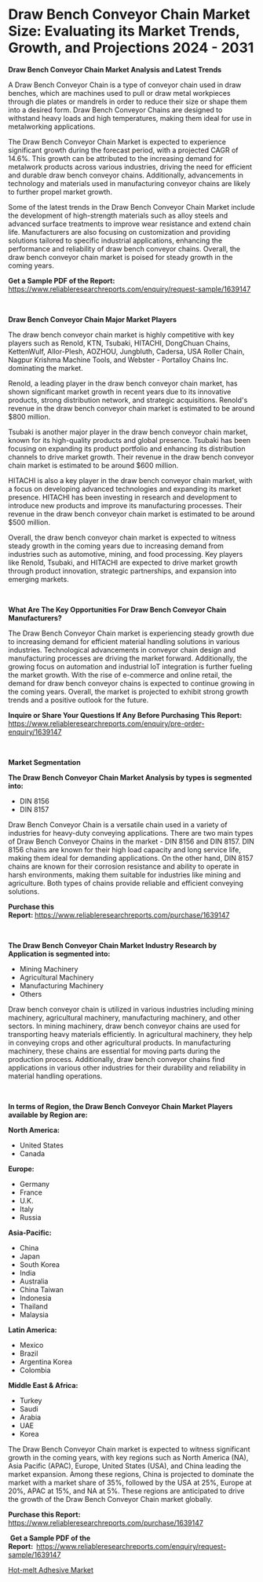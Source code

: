 <p><h1>Draw Bench Conveyor Chain Market Size: Evaluating its Market Trends, Growth, and Projections 2024 - 2031</h1></p><p><strong>Draw Bench Conveyor Chain Market Analysis and Latest Trends</strong></p>
<p><p>A Draw Bench Conveyor Chain is a type of conveyor chain used in draw benches, which are machines used to pull or draw metal workpieces through die plates or mandrels in order to reduce their size or shape them into a desired form. Draw Bench Conveyor Chains are designed to withstand heavy loads and high temperatures, making them ideal for use in metalworking applications.</p><p>The Draw Bench Conveyor Chain Market is expected to experience significant growth during the forecast period, with a projected CAGR of 14.6%. This growth can be attributed to the increasing demand for metalwork products across various industries, driving the need for efficient and durable draw bench conveyor chains. Additionally, advancements in technology and materials used in manufacturing conveyor chains are likely to further propel market growth.</p><p>Some of the latest trends in the Draw Bench Conveyor Chain Market include the development of high-strength materials such as alloy steels and advanced surface treatments to improve wear resistance and extend chain life. Manufacturers are also focusing on customization and providing solutions tailored to specific industrial applications, enhancing the performance and reliability of draw bench conveyor chains. Overall, the draw bench conveyor chain market is poised for steady growth in the coming years.</p></p>
<p><strong>Get a Sample PDF of the Report:&nbsp;</strong> <a href="https://www.reliableresearchreports.com/enquiry/request-sample/1639147">https://www.reliableresearchreports.com/enquiry/request-sample/1639147</a></p>
<p>&nbsp;</p>
<p><strong>Draw Bench Conveyor Chain Major Market Players</strong></p>
<p><p>The draw bench conveyor chain market is highly competitive with key players such as Renold, KTN, Tsubaki, HITACHI, DongChuan Chains, KettenWulf, Allor-Plesh, AOZHOU, Jungbluth, Cadersa, USA Roller Chain, Nagpur Krishma Machine Tools, and Webster - Portalloy Chains Inc. dominating the market.</p><p>Renold, a leading player in the draw bench conveyor chain market, has shown significant market growth in recent years due to its innovative products, strong distribution network, and strategic acquisitions. Renold's revenue in the draw bench conveyor chain market is estimated to be around $800 million.</p><p>Tsubaki is another major player in the draw bench conveyor chain market, known for its high-quality products and global presence. Tsubaki has been focusing on expanding its product portfolio and enhancing its distribution channels to drive market growth. Their revenue in the draw bench conveyor chain market is estimated to be around $600 million.</p><p>HITACHI is also a key player in the draw bench conveyor chain market, with a focus on developing advanced technologies and expanding its market presence. HITACHI has been investing in research and development to introduce new products and improve its manufacturing processes. Their revenue in the draw bench conveyor chain market is estimated to be around $500 million.</p><p>Overall, the draw bench conveyor chain market is expected to witness steady growth in the coming years due to increasing demand from industries such as automotive, mining, and food processing. Key players like Renold, Tsubaki, and HITACHI are expected to drive market growth through product innovation, strategic partnerships, and expansion into emerging markets.</p></p>
<p>&nbsp;</p>
<p><strong>What Are The Key Opportunities For Draw Bench Conveyor Chain Manufacturers?</strong></p>
<p><p>The Draw Bench Conveyor Chain market is experiencing steady growth due to increasing demand for efficient material handling solutions in various industries. Technological advancements in conveyor chain design and manufacturing processes are driving the market forward. Additionally, the growing focus on automation and industrial IoT integration is further fueling the market growth. With the rise of e-commerce and online retail, the demand for draw bench conveyor chains is expected to continue growing in the coming years. Overall, the market is projected to exhibit strong growth trends and a positive outlook for the future.</p></p>
<p><strong>Inquire or Share Your Questions If Any Before Purchasing This Report:</strong> <a href="https://www.reliableresearchreports.com/enquiry/pre-order-enquiry/1639147">https://www.reliableresearchreports.com/enquiry/pre-order-enquiry/1639147</a></p>
<p>&nbsp;</p>
<p><strong>Market Segmentation</strong></p>
<p><strong>The Draw Bench Conveyor Chain Market Analysis by types is segmented into:</strong></p>
<p><ul><li>DIN 8156</li><li>DIN 8157</li></ul></p>
<p><p>Draw Bench Conveyor Chain is a versatile chain used in a variety of industries for heavy-duty conveying applications. There are two main types of Draw Bench Conveyor Chains in the market - DIN 8156 and DIN 8157. DIN 8156 chains are known for their high load capacity and long service life, making them ideal for demanding applications. On the other hand, DIN 8157 chains are known for their corrosion resistance and ability to operate in harsh environments, making them suitable for industries like mining and agriculture. Both types of chains provide reliable and efficient conveying solutions.</p></p>
<p><strong>Purchase this Report:&nbsp;</strong><a href="https://www.reliableresearchreports.com/purchase/1639147">https://www.reliableresearchreports.com/purchase/1639147</a></p>
<p>&nbsp;</p>
<p><strong>The Draw Bench Conveyor Chain Market Industry Research by Application is segmented into:</strong></p>
<p><ul><li>Mining Machinery</li><li>Agricultural Machinery</li><li>Manufacturing Machinery</li><li>Others</li></ul></p>
<p><p>Draw bench conveyor chain is utilized in various industries including mining machinery, agricultural machinery, manufacturing machinery, and other sectors. In mining machinery, draw bench conveyor chains are used for transporting heavy materials efficiently. In agricultural machinery, they help in conveying crops and other agricultural products. In manufacturing machinery, these chains are essential for moving parts during the production process. Additionally, draw bench conveyor chains find applications in various other industries for their durability and reliability in material handling operations.</p></p>
<p>&nbsp;</p>
<p><strong>In terms of Region, the Draw Bench Conveyor Chain Market Players available by Region are:</strong></p>
<p>
    <p> <strong> North America: </strong>
        <ul>
            <li>United States</li>
            <li>Canada</li>
        </ul>
        </p> 
    <p> <strong> Europe: </strong>
        <ul>
            <li>Germany</li>
            <li>France</li>
            <li>U.K.</li>
            <li>Italy</li>
            <li>Russia</li>
        </ul>
        </p> 
    <p> <strong> Asia-Pacific: </strong>
        <ul>
            <li>China</li>
            <li>Japan</li>
            <li>South Korea</li>
            <li>India</li>
            <li>Australia</li>
            <li>China Taiwan</li>
            <li>Indonesia</li>
            <li>Thailand</li>
            <li>Malaysia</li>
        </ul>
        </p> 
    <p> <strong> Latin America: </strong>
        <ul>
            <li>Mexico</li>
            <li>Brazil</li>
            <li>Argentina Korea</li>
            <li>Colombia</li>
        </ul>
        </p> 
    <p> <strong> Middle East & Africa: </strong>
        <ul>
            <li>Turkey</li>
            <li>Saudi</li>
            <li>Arabia</li>
            <li>UAE</li>
            <li>Korea</li>
        </ul>
    </p>
    </p>
<p><p>The Draw Bench Conveyor Chain market is expected to witness significant growth in the coming years, with key regions such as North America (NA), Asia Pacific (APAC), Europe, United States (USA), and China leading the market expansion. Among these regions, China is projected to dominate the market with a market share of 35%, followed by the USA at 25%, Europe at 20%, APAC at 15%, and NA at 5%. These regions are anticipated to drive the growth of the Draw Bench Conveyor Chain market globally.</p></p>
<p><strong>Purchase this Report: </strong><a href="https://www.reliableresearchreports.com/purchase/1639147">https://www.reliableresearchreports.com/purchase/1639147</a></p>
<p>&nbsp;<strong>Get a Sample PDF of the Report:&nbsp;&nbsp;</strong><a href="https://www.reliableresearchreports.com/enquiry/request-sample/1639147">https://www.reliableresearchreports.com/enquiry/request-sample/1639147</a></p>
<p><strong></strong></p>
<p><p><a href="https://github.com/cecuraprangm/Market-Research-Report-List-1/blob/main/hot-melt-adhesive-market.md">Hot-melt Adhesive Market</a></p></p>